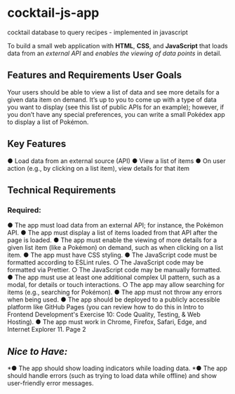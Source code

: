 # cocktail-js-app
cocktail database to query recipes - implemented in javascript

To build a small web application with __HTML__, __CSS__, and __JavaScript__ that loads data from an _external API_ and _enables the viewing of data points_ in detail.

## Features and Requirements User Goals
Your users should be able to view a list of data and see more details for a given data item on demand. It’s up to you to come up with a type of data you want to display (see this list of public APIs for an example); however, if you don’t have any special preferences, you can write a small Pokédex app to display a list of Pokémon.

## Key Features
● Load data from an external source (API)
● View a list of items
● On user action (e.g., by clicking on a list item), view details for that item

## Technical Requirements
### Required:
● The app must load data from an external API; for instance, the Pokémon API.
● The app must display a list of items loaded from that API after the page is loaded.
● The app must enable the viewing of more details for a given list item (like a Pokémon) on
demand, such as when clicking on a list item.
● The app must have CSS styling.
● The JavaScript code must be formatted according to ESLint rules.
○ The JavaScript code may be formatted via Prettier.
○ The JavaScript code may be manually formatted.
● The app must use at least one additional complex UI pattern, such as a modal, for details or
touch interactions.
○ The app may allow searching for items (e.g., searching for Pokémon).
● The app must not throw any errors when being used.
● The app should be deployed to a publicly accessible platform like GitHub Pages (you can
review how to do this in Intro to Frontend Development's Exercise 10: Code Quality, Testing, &
Web Hosting).
● The app must work in Chrome, Firefox, Safari, Edge, and Internet Explorer 11.
     Page 2
 
## _Nice to Have:_
*● The app should show loading indicators while loading data.
*● The app should handle errors (such as trying to load data while offline) and show user-friendly
error messages.
